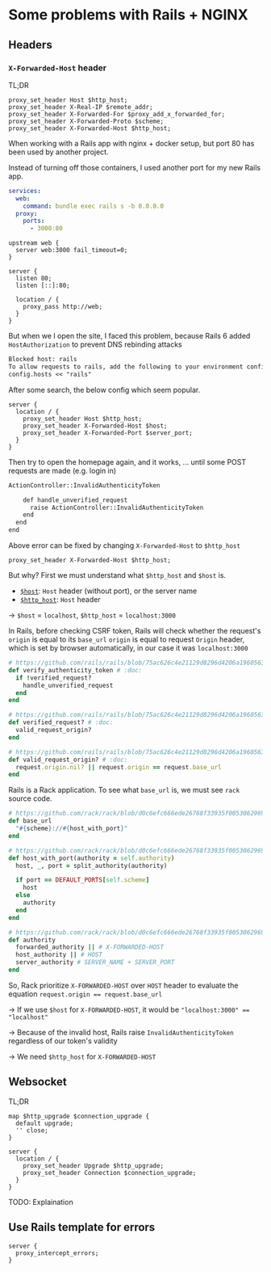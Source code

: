 # Some problems with Rails + NGINX

## Headers

### `X-Forwarded-Host` header

TL;DR

```apacheconf
proxy_set_header Host $http_host;
proxy_set_header X-Real-IP $remote_addr;
proxy_set_header X-Forwarded-For $proxy_add_x_forwarded_for;
proxy_set_header X-Forwarded-Proto $scheme;
proxy_set_header X-Forwarded-Host $http_host;
```

When working with a Rails app with nginx + docker setup, but port 80 has been used by another project.

Instead of turning off those containers, I used another port for my new Rails app.

```yml docker-compose.yml
services:
  web:
    command: bundle exec rails s -b 0.0.0.0
  proxy:
    ports:
      - 3000:80
```

```apacheconf title=/etc/nginx/conf.d/default.conf
upstream web {
  server web:3000 fail_timeout=0;
}

server {
  listen 80;
  listen [::]:80;

  location / {
    proxy_pass http://web;
  }
}
```

But when we I open the site, I faced this problem, because Rails 6 added `HostAuthorization` to prevent DNS rebinding attacks

```txt title="open http://localhost:3000"
Blocked host: rails
To allow requests to rails, add the following to your environment configuration:
config.hosts << "rails"
```

After some search, the below config which seem popular.

```apacheconf
server {
  location / {
    proxy_set_header Host $http_host;
    proxy_set_header X-Forwarded-Host $host;
    proxy_set_header X-Forwarded-Port $server_port;
  }
}
```

Then try to open the homepage again, and it works, ... until some POST requests are made (e.g. login in)

```txt
ActionController::InvalidAuthenticityToken

    def handle_unverified_request
      raise ActionController::InvalidAuthenticityToken
    end
  end
end
```

Above error can be fixed by changing `X-Forwarded-Host` to `$http_host`

```apacheconf
proxy_set_header X-Forwarded-Host $http_host;
```

But why?
First we must understand what `$http_host` and `$host` is.

- [`$host`](https://nginx.org/en/docs/http/ngx_http_core_module.html#var_host): `Host` header (without port), or the server name
- [`$http_host`](https://nginx.org/en/docs/http/ngx_http_core_module.html#var_http_): `Host` header

→ `$host` = `localhost`, `$http_host` = `localhost:3000`

In Rails, before checking CSRF token, Rails will check whether the request's `origin` is equal to its `base_url`
`origin` is equal to request `Origin` header, which is set by browser automatically, in our case it was `localhost:3000`

```ruby title=https://github.com/rails/rails
# https://github.com/rails/rails/blob/75ac626c4e21129d8296d4206a1960563cc3d4aa/actionpack/lib/action_controller/metal/request_forgery_protection.rb#L227
def verify_authenticity_token # :doc:
  if !verified_request?
    handle_unverified_request
  end
end

# https://github.com/rails/rails/blob/75ac626c4e21129d8296d4206a1960563cc3d4aa/actionpack/lib/action_controller/metal/request_forgery_protection.rb#L289
def verified_request? # :doc:
  valid_request_origin?
end

# https://github.com/rails/rails/blob/75ac626c4e21129d8296d4206a1960563cc3d4aa/actionpack/lib/action_controller/metal/request_forgery_protection.rb#L455
def valid_request_origin? # :doc:
  request.origin.nil? || request.origin == request.base_url
end
```

Rails is a Rack application. To see what `base_url` is, we must see `rack` source code.

```ruby title=https://github.com/rack/rack
# https://github.com/rack/rack/blob/d0c6efc666ede26768f33935f00530629690369a/lib/rack/request.rb#L496
def base_url
  "#{scheme}://#{host_with_port}"
end

# https://github.com/rack/rack/blob/d0c6efc666ede26768f33935f00530629690369a/lib/rack/request.rb#L279
def host_with_port(authority = self.authority)
  host, _, port = split_authority(authority)

  if port == DEFAULT_PORTS[self.scheme]
    host
  else
    authority
  end
end

# https://github.com/rack/rack/blob/d0c6efc666ede26768f33935f00530629690369a/lib/rack/request.rb#L221
def authority
  forwarded_authority || # X-FORWARDED-HOST
  host_authority || # HOST
  server_authority # SERVER_NAME + SERVER_PORT
end
```

So, Rack prioritize `X-FORWARDED-HOST` over `HOST` header to evaluate the equation `request.origin == request.base_url`

→ If we use `$host` for `X-FORWARDED-HOST`, it would be `"localhost:3000" == "localhost"`

→ Because of the invalid host, Rails raise `InvalidAuthenticityToken` regardless of our token's validity

→ We need `$http_host` for `X-FORWARDED-HOST`

## Websocket

TL;DR

```apacheconf
map $http_upgrade $connection_upgrade {
  default upgrade;
  '' close;
}

server {
  location / {
    proxy_set_header Upgrade $http_upgrade;
    proxy_set_header Connection $connection_upgrade;
  }
}
```

TODO: Explaination

## Use Rails template for errors

```apacheconf
server {
  proxy_intercept_errors;
}
```
